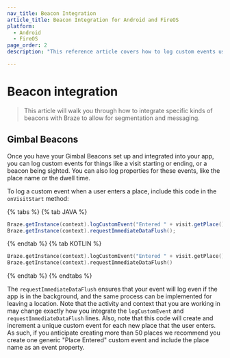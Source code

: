 ```yaml
---
nav_title: Beacon Integration
article_title: Beacon Integration for Android and FireOS
platform: 
  - Android
  - FireOS
page_order: 2
description: "This reference article covers how to log custom events using Gimbal Beacons for Android or FireOS."

---
```


# Beacon integration

> This article will walk you through how to integrate specific kinds of beacons with Braze to allow for segmentation and messaging.

## Gimbal Beacons

Once you have your Gimbal Beacons set up and integrated into your app, you can log custom events for things like a visit starting or ending, or a beacon being sighted. You can also log properties for these events, like the place name or the dwell time.

To log a custom event when a user enters a place, include this code in the `onVisitStart` method:

{% tabs %}
{% tab JAVA %}

```java
Braze.getInstance(context).logCustomEvent("Entered " + visit.getPlace());
Braze.getInstance(context).requestImmediateDataFlush();
```

{% endtab %}
{% tab KOTLIN %}

```kotlin
Braze.getInstance(context).logCustomEvent("Entered " + visit.getPlace())
Braze.getInstance(context).requestImmediateDataFlush()
```

{% endtab %}
{% endtabs %}

The `requestImmediateDataFlush` ensures that your event will log even if the app is in the background, and the same process can be implemented for leaving a location. Note that the activity and context that you are working in may change exactly how you integrate the `logCustomEvent` and `requestImmediateDataFlush` lines. Also, note that this code will create and increment a unique custom event for each new place that the user enters. As such, if you anticipate creating more than 50 places we recommend you create one generic "Place Entered" custom event and include the place name as an event property.
